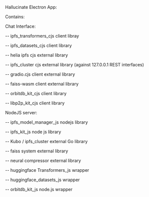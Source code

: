 Hallucinate Electron App:

Contains: 

Chat Interface:

-- ipfs_transformers_cjs client libray

-- ipfs_datasets_cjs client library

-- helia ipfs cjs external library

-- ipfs_cluster cjs external library (against 127.0.0.1 REST interfaces)

-- gradio.cjs client external library 

-- faiss-wasm client external library

-- orbitdb_kit_cjs client library

-- libp2p_kit_cjs client library

NodeJS server:

-- ipfs_model_manager_js nodejs library

-- ipfs_kit_js node js library

-- Kubo / ipfs_cluster external Go library

-- faiss system external library

-- neural compressor external library

-- huggingface Transformers_js wrapper

-- huggingface_datasets_js wrapper

-- orbitdb_kit_js node.js wrapper
